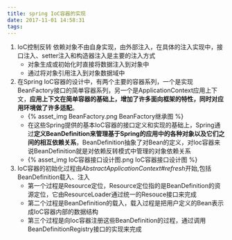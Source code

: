 ```yaml
---
title: spring IoC容器的实现
date: 2017-11-01 14:58:31
tags:
---
```

1. IoC控制反转 依赖对象不由自身实现，由外部注入，在具体的注入实现中，接口注入、setter注入和构造器注入是主要的注入方式
    - 对象生成或初始化时直接将数据注入到对象中
    - 通过将对象引用注入到对象数据域中
2. 在Spring IoC容器的设计中，有两个主要的容器系列，一个是实现BeanFactory接口的简单容器系列，另一个是ApplicationContext应用上下文，**应用上下文在简单容器的基础上，增加了许多面向框架的特性，同时对应用环境做了许多适配**。
    - {% asset_img BeanFactory.png BeanFactory继承图 %}
    - 在这些Spring提供的基本IoC容器的接口定义和实现的基础上，Spring通过**定义BeanDefinition来管理基于Spring的应用中的各种对象以及它们之间的相互依赖关系**，BeanDefinition抽象了对Bean的定义，对Ioc容器来说BeanDefinition就是对依赖反转模式中管理的对象依赖关系
    - {% asset_img IoC容器接口设计图.png IoC容器接口设计图 %}
3. IoC容器的初始化过程由*AbstractApplicationContext#refresh*开始,包括BeanDefinition载入、注入
    - 第一个过程是Resource定位，Resource定位指的是BeanDefinition的资源定位，它由ResourceLoader通过统一的Resouce接口来完成
    - 第二个过程是BeanDefinition的载入，载入过程是把用户定义的Bean表示成IoC容器内部的数据结构
    - 第三个过程是向Ioc容器注册这些BeanDefinition的过程，通过调用BeanDefinitionRegistry接口的实现来完成
